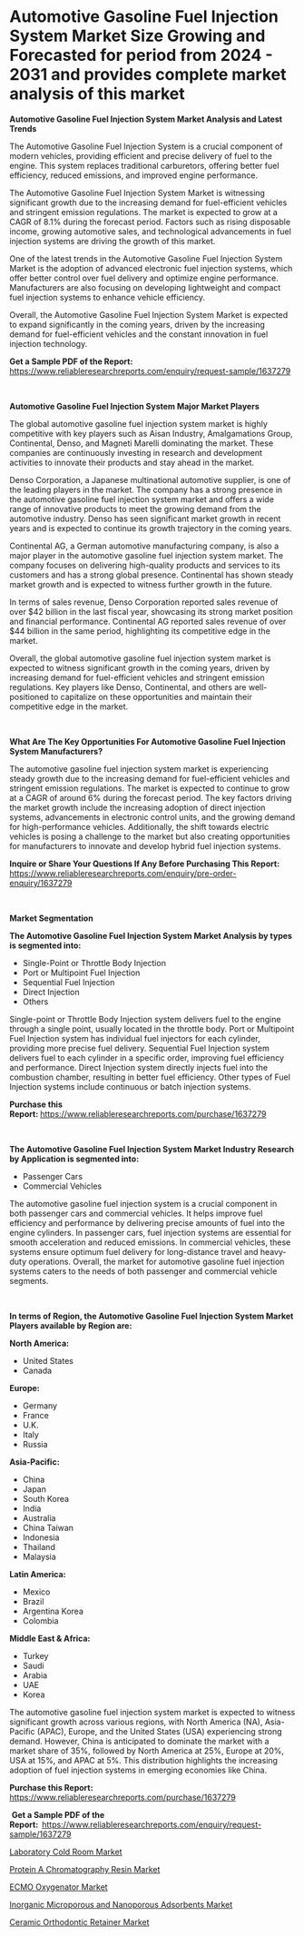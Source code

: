 <p><h1>Automotive Gasoline Fuel Injection System Market Size Growing and Forecasted for period from 2024 - 2031 and provides complete market analysis of this market</h1></p><p><strong>Automotive Gasoline Fuel Injection System Market Analysis and Latest Trends</strong></p>
<p><p>The Automotive Gasoline Fuel Injection System is a crucial component of modern vehicles, providing efficient and precise delivery of fuel to the engine. This system replaces traditional carburetors, offering better fuel efficiency, reduced emissions, and improved engine performance.</p><p>The Automotive Gasoline Fuel Injection System Market is witnessing significant growth due to the increasing demand for fuel-efficient vehicles and stringent emission regulations. The market is expected to grow at a CAGR of 8.1% during the forecast period. Factors such as rising disposable income, growing automotive sales, and technological advancements in fuel injection systems are driving the growth of this market.</p><p>One of the latest trends in the Automotive Gasoline Fuel Injection System Market is the adoption of advanced electronic fuel injection systems, which offer better control over fuel delivery and optimize engine performance. Manufacturers are also focusing on developing lightweight and compact fuel injection systems to enhance vehicle efficiency.</p><p>Overall, the Automotive Gasoline Fuel Injection System Market is expected to expand significantly in the coming years, driven by the increasing demand for fuel-efficient vehicles and the constant innovation in fuel injection technology.</p></p>
<p><strong>Get a Sample PDF of the Report:&nbsp;</strong> <a href="https://www.reliableresearchreports.com/enquiry/request-sample/1637279">https://www.reliableresearchreports.com/enquiry/request-sample/1637279</a></p>
<p>&nbsp;</p>
<p><strong>Automotive Gasoline Fuel Injection System Major Market Players</strong></p>
<p><p>The global automotive gasoline fuel injection system market is highly competitive with key players such as Aisan Industry, Amalgamations Group, Continental, Denso, and Magneti Marelli dominating the market. These companies are continuously investing in research and development activities to innovate their products and stay ahead in the market.</p><p>Denso Corporation, a Japanese multinational automotive supplier, is one of the leading players in the market. The company has a strong presence in the automotive gasoline fuel injection system market and offers a wide range of innovative products to meet the growing demand from the automotive industry. Denso has seen significant market growth in recent years and is expected to continue its growth trajectory in the coming years.</p><p>Continental AG, a German automotive manufacturing company, is also a major player in the automotive gasoline fuel injection system market. The company focuses on delivering high-quality products and services to its customers and has a strong global presence. Continental has shown steady market growth and is expected to witness further growth in the future.</p><p>In terms of sales revenue, Denso Corporation reported sales revenue of over $42 billion in the last fiscal year, showcasing its strong market position and financial performance. Continental AG reported sales revenue of over $44 billion in the same period, highlighting its competitive edge in the market.</p><p>Overall, the global automotive gasoline fuel injection system market is expected to witness significant growth in the coming years, driven by increasing demand for fuel-efficient vehicles and stringent emission regulations. Key players like Denso, Continental, and others are well-positioned to capitalize on these opportunities and maintain their competitive edge in the market.</p></p>
<p>&nbsp;</p>
<p><strong>What Are The Key Opportunities For Automotive Gasoline Fuel Injection System Manufacturers?</strong></p>
<p><p>The automotive gasoline fuel injection system market is experiencing steady growth due to the increasing demand for fuel-efficient vehicles and stringent emission regulations. The market is expected to continue to grow at a CAGR of around 6% during the forecast period. The key factors driving the market growth include the increasing adoption of direct injection systems, advancements in electronic control units, and the growing demand for high-performance vehicles. Additionally, the shift towards electric vehicles is posing a challenge to the market but also creating opportunities for manufacturers to innovate and develop hybrid fuel injection systems.</p></p>
<p><strong>Inquire or Share Your Questions If Any Before Purchasing This Report:</strong> <a href="https://www.reliableresearchreports.com/enquiry/pre-order-enquiry/1637279">https://www.reliableresearchreports.com/enquiry/pre-order-enquiry/1637279</a></p>
<p>&nbsp;</p>
<p><strong>Market Segmentation</strong></p>
<p><strong>The Automotive Gasoline Fuel Injection System Market Analysis by types is segmented into:</strong></p>
<p><ul><li>Single-Point or Throttle Body Injection</li><li>Port or Multipoint Fuel Injection</li><li>Sequential Fuel Injection</li><li>Direct Injection</li><li>Others</li></ul></p>
<p><p>Single-point or Throttle Body Injection system delivers fuel to the engine through a single point, usually located in the throttle body. Port or Multipoint Fuel Injection system has individual fuel injectors for each cylinder, providing more precise fuel delivery. Sequential Fuel Injection system delivers fuel to each cylinder in a specific order, improving fuel efficiency and performance. Direct Injection system directly injects fuel into the combustion chamber, resulting in better fuel efficiency. Other types of Fuel Injection systems include continuous or batch injection systems.</p></p>
<p><strong>Purchase this Report:&nbsp;</strong><a href="https://www.reliableresearchreports.com/purchase/1637279">https://www.reliableresearchreports.com/purchase/1637279</a></p>
<p>&nbsp;</p>
<p><strong>The Automotive Gasoline Fuel Injection System Market Industry Research by Application is segmented into:</strong></p>
<p><ul><li>Passenger Cars</li><li>Commercial Vehicles</li></ul></p>
<p><p>The automotive gasoline fuel injection system is a crucial component in both passenger cars and commercial vehicles. It helps improve fuel efficiency and performance by delivering precise amounts of fuel into the engine cylinders. In passenger cars, fuel injection systems are essential for smooth acceleration and reduced emissions. In commercial vehicles, these systems ensure optimum fuel delivery for long-distance travel and heavy-duty operations. Overall, the market for automotive gasoline fuel injection systems caters to the needs of both passenger and commercial vehicle segments.</p></p>
<p>&nbsp;</p>
<p><strong>In terms of Region, the Automotive Gasoline Fuel Injection System Market Players available by Region are:</strong></p>
<p>
    <p> <strong> North America: </strong>
        <ul>
            <li>United States</li>
            <li>Canada</li>
        </ul>
        </p> 
    <p> <strong> Europe: </strong>
        <ul>
            <li>Germany</li>
            <li>France</li>
            <li>U.K.</li>
            <li>Italy</li>
            <li>Russia</li>
        </ul>
        </p> 
    <p> <strong> Asia-Pacific: </strong>
        <ul>
            <li>China</li>
            <li>Japan</li>
            <li>South Korea</li>
            <li>India</li>
            <li>Australia</li>
            <li>China Taiwan</li>
            <li>Indonesia</li>
            <li>Thailand</li>
            <li>Malaysia</li>
        </ul>
        </p> 
    <p> <strong> Latin America: </strong>
        <ul>
            <li>Mexico</li>
            <li>Brazil</li>
            <li>Argentina Korea</li>
            <li>Colombia</li>
        </ul>
        </p> 
    <p> <strong> Middle East & Africa: </strong>
        <ul>
            <li>Turkey</li>
            <li>Saudi</li>
            <li>Arabia</li>
            <li>UAE</li>
            <li>Korea</li>
        </ul>
    </p>
    </p>
<p><p>The automotive gasoline fuel injection system market is expected to witness significant growth across various regions, with North America (NA), Asia-Pacific (APAC), Europe, and the United States (USA) experiencing strong demand. However, China is anticipated to dominate the market with a market share of 35%, followed by North America at 25%, Europe at 20%, USA at 15%, and APAC at 5%. This distribution highlights the increasing adoption of fuel injection systems in emerging economies like China.</p></p>
<p><strong>Purchase this Report: </strong><a href="https://www.reliableresearchreports.com/purchase/1637279">https://www.reliableresearchreports.com/purchase/1637279</a></p>
<p>&nbsp;<strong>Get a Sample PDF of the Report:&nbsp;&nbsp;</strong><a href="https://www.reliableresearchreports.com/enquiry/request-sample/1637279">https://www.reliableresearchreports.com/enquiry/request-sample/1637279</a></p>
<p><strong></strong></p>
<p><p><a href="https://medium.com/@shirleysullivan73/laboratory-cold-room-market-size-cagr-trends-2024-2030-5814849d645d">Laboratory Cold Room Market</a></p><p><a href="https://medium.com/@mildredlawson1937/analyzing-protein-a-chromatography-resin-market-global-industry-perspective-and-forecast-2024-to-56e9722599b9">Protein A Chromatography Resin Market</a></p><p><a href="https://medium.com/@katherineshort5445/ecmo-oxygenator-market-size-cagr-trends-2024-2030-d8eaf72b8a58">ECMO Oxygenator Market</a></p><p><a href="https://github.com/Sarissaschmalingtr6fz2739/Market-Research-Report-List-1/blob/main/inorganic-microporous-and-nanoporous-adsorbents-market.md">Inorganic Microporous and Nanoporous Adsorbents Market</a></p><p><a href="https://github.com/jodemen/Market-Research-Report-List-1/blob/main/ceramic-orthodontic-retainer-market.md">Ceramic Orthodontic Retainer Market</a></p></p>